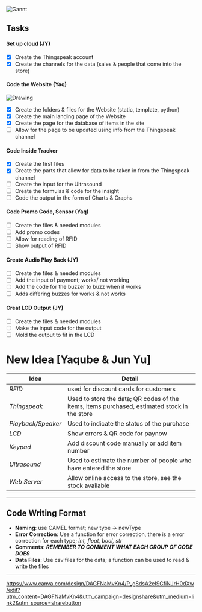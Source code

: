 
![Gannt](https://github.com/yaquire/IOTproject/assets/136306256/c9b63d19-ab84-438e-a757-37a9bf56179b)

## Tasks
#### Set up cloud (JY)
- [x]   Create the Thingspeak account
- [x] Create the channels for the data (sales & people that come into the store)
#### Code the Website (Yaq)
![Drawing](https://github.com/yaquire/IOTproject/assets/136306256/1f7d50aa-3128-47ef-8c0f-f5ec9888b690)
- [x] Create the folders & files for the Website (static, template, python)
- [x] Create the main landing page of the Website 
- [x] Create the page for the database of items in the site
- [ ] Allow for the page to be updated using info from the Thingspeak channel
#### Code Inside Tracker 
- [x] Create the first files 
- [x] Create the parts that allow for data to be taken in from the Thingspeak channel
- [ ] Create the input for the Ultrasound
- [ ] Create the formulas & code for the insight 
- [ ] Code the output in the form of Charts & Graphs

#### Code Promo Code, Sensor (Yaq)
- [ ] Create the files & needed modules
- [ ] Add promo codes 
- [ ] Allow for reading of RFID 
- [ ] Show output of RFID 

#### Create Audio Play Back (JY)
- [ ] Create the files & needed modules
- [ ] Add the input of payment; works/ not working 
- [ ] Add the code for the buzzer to buzz when it works 
- [ ] Adds differing buzzes for works & not works 

#### Creat LCD Output (JY)
- [ ] Create the files & needed modules
- [ ] Make the input code for the output 
- [ ] Mold the output to fit in the LCD

# New Idea [Yaqube & Jun Yu]

| Idea               | Detail                                                                                       |
| ------------------ | -------------------------------------------------------------------------------------------- |
| *RFID*             | used for discount cards for customers                                                        |
| *Thingspeak*       | Used to store the data; QR codes of the items, items purchased, estimated stock in the store |
| *Playback/Speaker* | Used to indicate the status of the purchase                                                  |
| *LCD*              | Show errors & QR code for paynow                                                             |
| *Keypad*           | Add discount code manually or add item number                                                |
| *Ultrasound*       | Used to estimate the number of people who have entered the store                             |
| *Web Server*       | Allow online access to the store, see the stock available                                    |

---
## Code Writing Format
- **Naming**: use CAMEL format; new type -> newType 
- **Error Correction**: Use a function for error correction, there is a error correction for each type; *int, float, bool, str*
- **Comments**: ***REMEMBER TO COMMENT WHAT EACH GROUP OF CODE DOES***
- **Data Files**: Use csv files for the data; a function can be used to read & write the files

----
https://www.canva.com/design/DAGFNaMvKn4/P_g8dsA2eISCfiNJrH0dXw/edit?utm_content=DAGFNaMvKn4&utm_campaign=designshare&utm_medium=link2&utm_source=sharebutton
